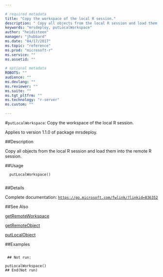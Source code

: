 ```yaml
--- 
 
# required metadata 
title: "Copy the workspace of the local R session." 
description: " Copy all objects from the local R session and load them into the remote R session. " 
keywords: "mrsdeploy, putLocalWorkspace" 
author: "heidisteen" 
manager: "jhubbard" 
ms.date: "04/17/2017" 
ms.topic: "reference" 
ms.prod: "microsoft-r" 
ms.service: "" 
ms.assetid: "" 
 
# optional metadata 
ROBOTS: "" 
audience: "" 
ms.devlang: "" 
ms.reviewer: "" 
ms.suite: "" 
ms.tgt_pltfrm: "" 
ms.technology: "r-server" 
ms.custom: "" 
 
--- 
```

 
 
 
 
 #`putLocalWorkspace`: Copy the workspace of the local R session.

 Applies to version 1.1.0 of package mrsdeploy.
 
 ##Description
 
Copy all objects from the local R session and load them into the remote R session.
 
 
 ##Usage

```   
  putLocalWorkspace()
 
```
 
 ##Details
 
Complete documentation: [`https://go.microsoft.com/fwlink/?linkid=836352`](https://go.microsoft.com/fwlink/?linkid=836352)

 
 
 ##See Also
 
[getRemoteWorkspace](getRemoteWorkspace.md)

[getRemoteObject](getRemoteObject.md)

[putLocalObject](putLocalObject.md)
   
 ##Examples

 ```
   
  ## Not run:
 
putLocalWorkspace()
 ## End(Not run) 
  
 
```
 
 
